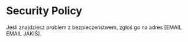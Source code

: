 # Security Policy
Jeśli znajdziesz problem z bezpieczeństwem, zgłoś go na adres [EMAIL EMAIL JAKIŚ].
